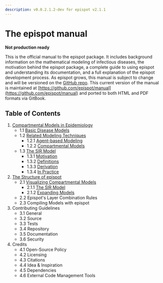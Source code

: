 ```yaml
---
description: v0.0.2.1.2-dev for epispot v2.1.1
---
```


# The epispot manual

**Not production ready**

This is the official manual to the epispot package. It includes background information on the mathematical modeling of infectious diseases, the motivation behind the epispot package, a complete guide to using epispot and understanding its documentation, and a full explanation of the epispot development process. As epispot grows, this manual is subject to change and will be versioned on the [GitHub repo](https://github.com/epispot/manual/releases). This current version of the manual is maintained at [https://github.com/epispot/manual](https://github.com/epispot/manual) and ported to both HTML and PDF formats via GitBook.

## Table of Contents

1. [Compartmental Models in Epidemiology](ch1.md)
   * 1.1 [Basic Disease Models](ch1.md#1-1-basic-disease-models)
   * 1.2 [Related Modeling Techniques](ch1.md#1-2-related-modeling-techniques)
     * 1.2.1 [Agent-based Modeling](ch1.md#1-2-1-agent-based-modeling)
     * 1.2.2 [Compartmental Models](ch1.md#1-2-2-compartmental-models)
   * 1.3 [The SIR Model](ch1.md#1-3-the-sir-model)
     * 1.3.1 [Motivation](ch1.md#1-3-1-motivation)
     * 1.3.2 [Definitions](ch1.md#1-3-2-definitions)
     * 1.3.3 [Derivation](ch1.md#1-3-3-derivation)
     * 1.3.4 [In Practice](ch1.md#1-3-4-in-practice)
2. [The Structure of epispot](ch2.md#2-the-structure-of-epispot)
   * 2.1 [Visualizing Compartmental Models](ch2.md#2-1-visualizing-compartmental-models)
     * 2.1.1 [The SIR Model](ch2.md#2-1-1-the-sir-model)
     * 2.1.2 [Expanding Models](ch2.md#2-1-2-expanding-models)
   * 2.2 Epispot's Layer Combination Rules
   * 2.3 Compiling Models with epispot
3. Contributing Guidelines
   * 3.1 General
   * 3.2 Source
   * 3.3 Tests
   * 3.4 Repository
   * 3.5 Documentation
   * 3.6 Security 
4. Credits
   * 4.1 Open-Source Policy
   * 4.2 Licensing
   * 4.3 Citations
   * 4.4 Idea & Inspiration
   * 4.5 Dependencies
   * 4.6 External Code Management Tools

